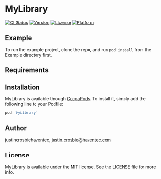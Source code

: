 # MyLibrary

[![CI Status](https://img.shields.io/travis/justincrosbiehaventec/MyLibrary.svg?style=flat)](https://travis-ci.org/justincrosbiehaventec/MyLibrary)
[![Version](https://img.shields.io/cocoapods/v/MyLibrary.svg?style=flat)](https://cocoapods.org/pods/MyLibrary)
[![License](https://img.shields.io/cocoapods/l/MyLibrary.svg?style=flat)](https://cocoapods.org/pods/MyLibrary)
[![Platform](https://img.shields.io/cocoapods/p/MyLibrary.svg?style=flat)](https://cocoapods.org/pods/MyLibrary)

## Example

To run the example project, clone the repo, and run `pod install` from the Example directory first.

## Requirements

## Installation

MyLibrary is available through [CocoaPods](https://cocoapods.org). To install
it, simply add the following line to your Podfile:

```ruby
pod 'MyLibrary'
```

## Author

justincrosbiehaventec, justin.crosbie@haventec.com

## License

MyLibrary is available under the MIT license. See the LICENSE file for more info.
